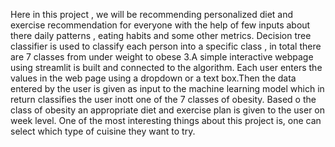 Here in this project , we will be recommending personalized diet and exercise recommendation for everyone with the help of few inputs about there daily patterns , eating habits and some other metrics.
Decision tree classifier is used to classify each person into a specific class , in total there are 7 classes from under weight to obese 3.A simple interactive webpage using streamlit is built and connected to the algorithm. Each user enters the values in the web page using a dropdown or a text box.Then the data entered by the user is given as input to the machine learning model which in return classifies the user inott one of the 7 classes of obesity. Based o the class of obesity an appropriate diet and exercise plan is given to the user on week level.
One of the most interesting things about this project is, one can select which type of cuisine they want to try.
